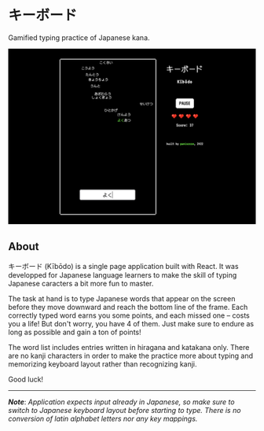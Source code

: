 # キーボード

Gamified typing practice of Japanese kana.

![Game preview](screenshot.png)

## About

キーボード (Kībōdo) is a single page application built with React. It was developped for Japanese language learners to make the skill of typing Japanese caracters a bit more fun to master.

The task at hand is to type Japanese words that appear on the screen before they move downward and reach the bottom line of the frame. Each correctly typed word earns you some points, and each missed one – costs you a life! But don't worry, you have 4 of them. Just make sure to endure as long as possible and gain a ton of points!

The word list includes entries written in hiragana and katakana only. There are no kanji characters in order to make the practice more about typing and memorizing keyboard layout rather than recognizing kanji.

Good luck!

---

***Note***: *Application expects input already in Japanese, so make sure to switch to Japanese keyboard layout before starting to type. There is no conversion of latin alphabet letters nor any key mappings.*
